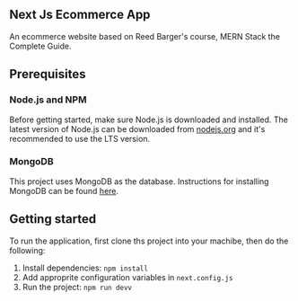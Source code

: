 ## Next Js Ecommerce App

An ecommerce website based on Reed Barger's course, MERN Stack the Complete Guide.

## Prerequisites

### Node.js and NPM

Before getting started, make sure Node.js is downloaded and installed. The latest version of Node.js can be downloaded from [nodejs.org](https://nodejs.com/en/download) and it's recommended to use the LTS version.

### MongoDB

This project uses MongoDB as the database. Instructions for installing MongoDB can be found [here](https://www.mongodb.com/).

## Getting started

To run the application, first clone ths project into your machibe, then do the following:

1. Install dependencies: `npm install`
2. Add approprite configuration variables in `next.config.js`
2. Run the project: `npm run devv`
